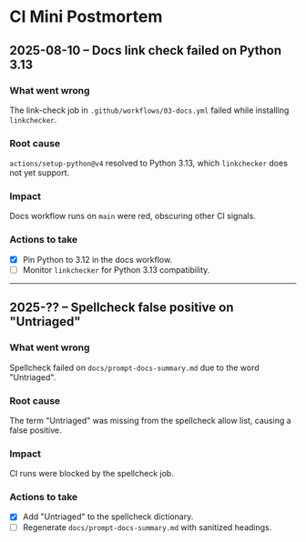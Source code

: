 # CI Mini Postmortem

## 2025-08-10 – Docs link check failed on Python 3.13

### What went wrong
The link-check job in `.github/workflows/03-docs.yml` failed while installing `linkchecker`.

### Root cause
`actions/setup-python@v4` resolved to Python 3.13, which `linkchecker` does not yet support.

### Impact
Docs workflow runs on `main` were red, obscuring other CI signals.

### Actions to take
- [x] Pin Python to 3.12 in the docs workflow.
- [ ] Monitor `linkchecker` for Python 3.13 compatibility.

---

## 2025-?? – Spellcheck false positive on "Untriaged"

### What went wrong
Spellcheck failed on `docs/prompt-docs-summary.md` due to the word "Untriaged".

### Root cause
The term "Untriaged" was missing from the spellcheck allow list, causing a false positive.

### Impact
CI runs were blocked by the spellcheck job.

### Actions to take
- [x] Add "Untriaged" to the spellcheck dictionary.
- [ ] Regenerate `docs/prompt-docs-summary.md` with sanitized headings.
